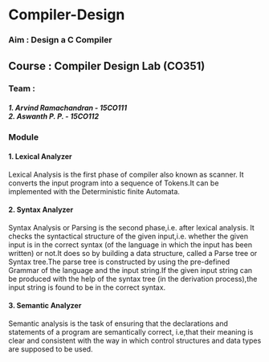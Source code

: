 # Compiler-Design

<h3>Aim : Design a C Compiler</h3>

<h2> Course : Compiler Design Lab (CO351)</h2>
<h3>Team : </h3>
<h5>1. Arvind Ramachandran - 15CO111<br>
    2. Aswanth P. P. - 15CO112 </h5>

<h3>Module</h3>
<h4> 1. Lexical Analyzer</h4>Lexical Analysis is the first phase of compiler also known as scanner. It converts the input program into a sequence of Tokens.It can be implemented with the Deterministic finite Automata.
<h4> 2. Syntax Analyzer</h4>Syntax Analysis or Parsing is the second phase,i.e. after lexical analysis. It checks the syntactical structure of the given input,i.e. whether the given input is in the correct syntax (of the language in which the input has been written) or not.It does so by building a data structure, called a Parse tree or Syntax tree.The parse tree is constructed by using the pre-defined Grammar of the language and the input string.If the given input string can be produced with the help of the syntax tree (in the derivation process),the input string is found to be in the correct syntax. 
<h4> 3. Semantic Analyzer</h4>Semantic analysis is the task of ensuring that the declarations and statements of a program are semantically correct, i.e,that their meaning is clear and consistent with the way in which control structures and data types are supposed to be used.

